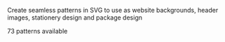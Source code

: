 Create seamless patterns in SVG to use as website backgrounds, header images, stationery design and package design

73 patterns available